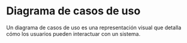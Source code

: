 # Diagrama de casos de uso 
Un diagrama de casos de uso es una representación visual que detalla cómo los usuarios pueden interactuar con un sistema.


